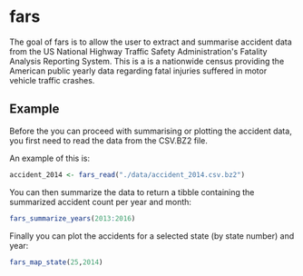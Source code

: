 <!-- README.md is generated from README.Rmd. Please edit that file -->
fars
====

The goal of fars is to allow the user to extract and summarise accident data from the US National Highway Traffic Safety Administration's Fatality Analysis Reporting System. This is a is a nationwide census providing the American public yearly data regarding fatal injuries suffered in motor vehicle traffic crashes.

Example
-------

Before the you can proceed with summarising or plotting the accident data, you first need to read the data from the CSV.BZ2 file.

An example of this is:

``` r
accident_2014 <- fars_read("./data/accident_2014.csv.bz2")
```

You can then summarize the data to return a tibble containing the summarized accident count per year and month:

``` r
fars_summarize_years(2013:2016)
```

Finally you can plot the accidents for a selected state (by state number) and year:

``` r
fars_map_state(25,2014)
```
